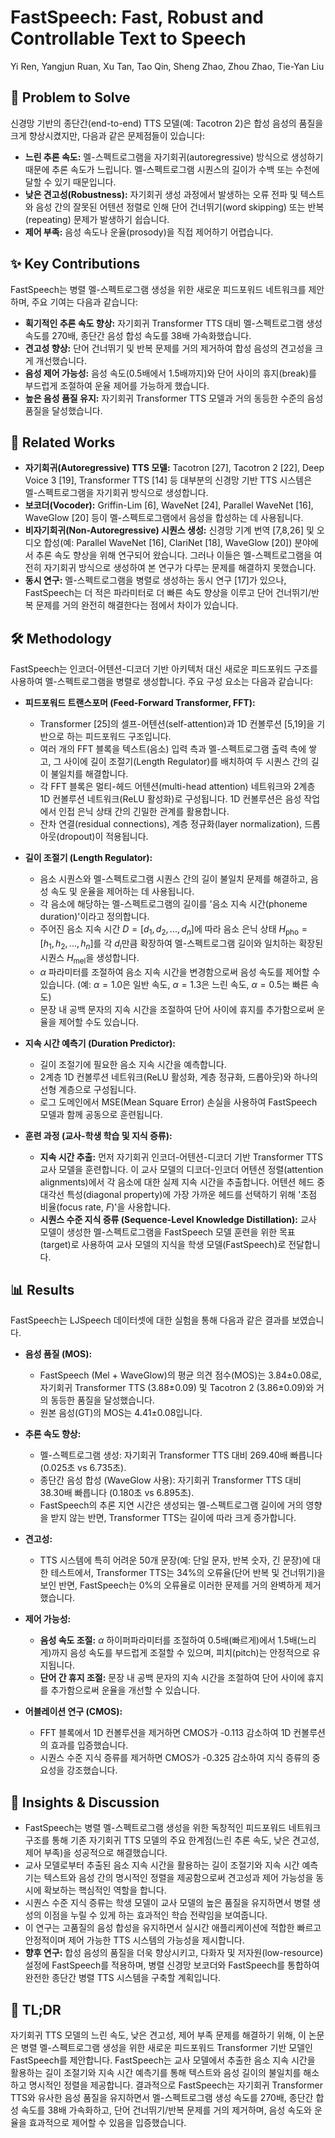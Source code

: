 # FastSpeech: Fast, Robust and Controllable Text to Speech

Yi Ren, Yangjun Ruan, Xu Tan, Tao Qin, Sheng Zhao, Zhou Zhao, Tie-Yan Liu

## 🧩 Problem to Solve

신경망 기반의 종단간(end-to-end) TTS 모델(예: Tacotron 2)은 합성 음성의 품질을 크게 향상시켰지만, 다음과 같은 문제점들이 있습니다:

- **느린 추론 속도:** 멜-스펙트로그램을 자기회귀(autoregressive) 방식으로 생성하기 때문에 추론 속도가 느립니다. 멜-스펙트로그램 시퀀스의 길이가 수백 또는 수천에 달할 수 있기 때문입니다.
- **낮은 견고성(Robustness):** 자기회귀 생성 과정에서 발생하는 오류 전파 및 텍스트와 음성 간의 잘못된 어텐션 정렬로 인해 단어 건너뛰기(word skipping) 또는 반복(repeating) 문제가 발생하기 쉽습니다.
- **제어 부족:** 음성 속도나 운율(prosody)을 직접 제어하기 어렵습니다.

## ✨ Key Contributions

FastSpeech는 병렬 멜-스펙트로그램 생성을 위한 새로운 피드포워드 네트워크를 제안하며, 주요 기여는 다음과 같습니다:

- **획기적인 추론 속도 향상:** 자기회귀 Transformer TTS 대비 멜-스펙트로그램 생성 속도를 270배, 종단간 음성 합성 속도를 38배 가속화했습니다.
- **견고성 향상:** 단어 건너뛰기 및 반복 문제를 거의 제거하여 합성 음성의 견고성을 크게 개선했습니다.
- **음성 제어 가능성:** 음성 속도(0.5배에서 1.5배까지)와 단어 사이의 휴지(break)를 부드럽게 조절하여 운율 제어를 가능하게 했습니다.
- **높은 음성 품질 유지:** 자기회귀 Transformer TTS 모델과 거의 동등한 수준의 음성 품질을 달성했습니다.

## 📎 Related Works

- **자기회귀(Autoregressive) TTS 모델:** Tacotron [27], Tacotron 2 [22], Deep Voice 3 [19], Transformer TTS [14] 등 대부분의 신경망 기반 TTS 시스템은 멜-스펙트로그램을 자기회귀 방식으로 생성합니다.
- **보코더(Vocoder):** Griffin-Lim [6], WaveNet [24], Parallel WaveNet [16], WaveGlow [20] 등이 멜-스펙트로그램에서 음성을 합성하는 데 사용됩니다.
- **비자기회귀(Non-Autoregressive) 시퀀스 생성:** 신경망 기계 번역 [7,8,26] 및 오디오 합성(예: Parallel WaveNet [16], ClariNet [18], WaveGlow [20]) 분야에서 추론 속도 향상을 위해 연구되어 왔습니다. 그러나 이들은 멜-스펙트로그램을 여전히 자기회귀 방식으로 생성하여 본 연구가 다루는 문제를 해결하지 못했습니다.
- **동시 연구:** 멜-스펙트로그램을 병렬로 생성하는 동시 연구 [17]가 있으나, FastSpeech는 더 적은 파라미터로 더 빠른 속도 향상을 이루고 단어 건너뛰기/반복 문제를 거의 완전히 해결한다는 점에서 차이가 있습니다.

## 🛠️ Methodology

FastSpeech는 인코더-어텐션-디코더 기반 아키텍처 대신 새로운 피드포워드 구조를 사용하여 멜-스펙트로그램을 병렬로 생성합니다. 주요 구성 요소는 다음과 같습니다:

- **피드포워드 트랜스포머 (Feed-Forward Transformer, FFT):**

  - Transformer [25]의 셀프-어텐션(self-attention)과 1D 컨볼루션 [5,19]을 기반으로 하는 피드포워드 구조입니다.
  - 여러 개의 FFT 블록을 텍스트(음소) 입력 측과 멜-스펙트로그램 출력 측에 쌓고, 그 사이에 길이 조절기(Length Regulator)를 배치하여 두 시퀀스 간의 길이 불일치를 해결합니다.
  - 각 FFT 블록은 멀티-헤드 어텐션(multi-head attention) 네트워크와 2계층 1D 컨볼루션 네트워크(ReLU 활성화)로 구성됩니다. 1D 컨볼루션은 음성 작업에서 인접 은닉 상태 간의 긴밀한 관계를 활용합니다.
  - 잔차 연결(residual connections), 계층 정규화(layer normalization), 드롭아웃(dropout)이 적용됩니다.

- **길이 조절기 (Length Regulator):**

  - 음소 시퀀스와 멜-스펙트로그램 시퀀스 간의 길이 불일치 문제를 해결하고, 음성 속도 및 운율을 제어하는 데 사용됩니다.
  - 각 음소에 해당하는 멜-스펙트로그램의 길이를 '음소 지속 시간(phoneme duration)'이라고 정의합니다.
  - 주어진 음소 지속 시간 $D = [d_1, d_2, ..., d_n]$에 따라 음소 은닉 상태 $H_{\text{pho}} = [h_1, h_2, ..., h_n]$를 각 $d_i$만큼 확장하여 멜-스펙트로그램 길이와 일치하는 확장된 시퀀스 $H_{\text{mel}}$을 생성합니다.
  - $\alpha$ 파라미터를 조절하여 음소 지속 시간을 변경함으로써 음성 속도를 제어할 수 있습니다. (예: $\alpha=1.0$은 일반 속도, $\alpha=1.3$은 느린 속도, $\alpha=0.5$는 빠른 속도)
  - 문장 내 공백 문자의 지속 시간을 조절하여 단어 사이에 휴지를 추가함으로써 운율을 제어할 수도 있습니다.

- **지속 시간 예측기 (Duration Predictor):**

  - 길이 조절기에 필요한 음소 지속 시간을 예측합니다.
  - 2계층 1D 컨볼루션 네트워크(ReLU 활성화, 계층 정규화, 드롭아웃)와 하나의 선형 계층으로 구성됩니다.
  - 로그 도메인에서 MSE(Mean Square Error) 손실을 사용하여 FastSpeech 모델과 함께 공동으로 훈련됩니다.

- **훈련 과정 (교사-학생 학습 및 지식 증류):**
  - **지속 시간 추출:** 먼저 자기회귀 인코더-어텐션-디코더 기반 Transformer TTS 교사 모델을 훈련합니다. 이 교사 모델의 디코더-인코더 어텐션 정렬(attention alignments)에서 각 음소에 대한 실제 지속 시간을 추출합니다. 어텐션 헤드 중 대각선 특성(diagonal property)에 가장 가까운 헤드를 선택하기 위해 '초점 비율(focus rate, $F$)'을 사용합니다.
  - **시퀀스 수준 지식 증류 (Sequence-Level Knowledge Distillation):** 교사 모델이 생성한 멜-스펙트로그램을 FastSpeech 모델 훈련을 위한 목표(target)로 사용하여 교사 모델의 지식을 학생 모델(FastSpeech)로 전달합니다.

## 📊 Results

FastSpeech는 LJSpeech 데이터셋에 대한 실험을 통해 다음과 같은 결과를 보였습니다.

- **음성 품질 (MOS):**

  - FastSpeech (Mel + WaveGlow)의 평균 의견 점수(MOS)는 3.84$\pm$0.08로, 자기회귀 Transformer TTS (3.88$\pm$0.09) 및 Tacotron 2 (3.86$\pm$0.09)와 거의 동등한 품질을 달성했습니다.
  - 원본 음성(GT)의 MOS는 4.41$\pm$0.08입니다.

- **추론 속도 향상:**

  - 멜-스펙트로그램 생성: 자기회귀 Transformer TTS 대비 269.40배 빠릅니다 (0.025초 vs 6.735초).
  - 종단간 음성 합성 (WaveGlow 사용): 자기회귀 Transformer TTS 대비 38.30배 빠릅니다 (0.180초 vs 6.895초).
  - FastSpeech의 추론 지연 시간은 생성되는 멜-스펙트로그램 길이에 거의 영향을 받지 않는 반면, Transformer TTS는 길이에 따라 크게 증가합니다.

- **견고성:**

  - TTS 시스템에 특히 어려운 50개 문장(예: 단일 문자, 반복 숫자, 긴 문장)에 대한 테스트에서, Transformer TTS는 34%의 오류율(단어 반복 및 건너뛰기)을 보인 반면, FastSpeech는 0%의 오류율로 이러한 문제를 거의 완벽하게 제거했습니다.

- **제어 가능성:**

  - **음성 속도 조절:** $\alpha$ 하이퍼파라미터를 조절하여 0.5배(빠르게)에서 1.5배(느리게)까지 음성 속도를 부드럽게 조절할 수 있으며, 피치(pitch)는 안정적으로 유지됩니다.
  - **단어 간 휴지 조절:** 문장 내 공백 문자의 지속 시간을 조절하여 단어 사이에 휴지를 추가함으로써 운율을 개선할 수 있습니다.

- **어블레이션 연구 (CMOS):**
  - FFT 블록에서 1D 컨볼루션을 제거하면 CMOS가 -0.113 감소하여 1D 컨볼루션의 효과를 입증했습니다.
  - 시퀀스 수준 지식 증류를 제거하면 CMOS가 -0.325 감소하여 지식 증류의 중요성을 강조했습니다.

## 🧠 Insights & Discussion

- FastSpeech는 병렬 멜-스펙트로그램 생성을 위한 독창적인 피드포워드 네트워크 구조를 통해 기존 자기회귀 TTS 모델의 주요 한계점(느린 추론 속도, 낮은 견고성, 제어 부족)을 성공적으로 해결했습니다.
- 교사 모델로부터 추출된 음소 지속 시간을 활용하는 길이 조절기와 지속 시간 예측기는 텍스트와 음성 간의 명시적인 정렬을 제공함으로써 견고성과 제어 가능성을 동시에 확보하는 핵심적인 역할을 합니다.
- 시퀀스 수준 지식 증류는 학생 모델이 교사 모델의 높은 품질을 유지하면서 병렬 생성의 이점을 누릴 수 있게 하는 효과적인 학습 전략임을 보여줍니다.
- 이 연구는 고품질의 음성 합성을 유지하면서 실시간 애플리케이션에 적합한 빠르고 안정적이며 제어 가능한 TTS 시스템의 가능성을 제시합니다.
- **향후 연구:** 합성 음성의 품질을 더욱 향상시키고, 다화자 및 저자원(low-resource) 설정에 FastSpeech를 적용하며, 병렬 신경망 보코더와 FastSpeech를 통합하여 완전한 종단간 병렬 TTS 시스템을 구축할 계획입니다.

## 📌 TL;DR

자기회귀 TTS 모델의 느린 속도, 낮은 견고성, 제어 부족 문제를 해결하기 위해, 이 논문은 병렬 멜-스펙트로그램 생성을 위한 새로운 피드포워드 Transformer 기반 모델인 FastSpeech를 제안합니다. FastSpeech는 교사 모델에서 추출한 음소 지속 시간을 활용하는 길이 조절기와 지속 시간 예측기를 통해 텍스트와 음성 길이의 불일치를 해소하고 명시적인 정렬을 제공합니다. 결과적으로 FastSpeech는 자기회귀 Transformer TTS와 유사한 음성 품질을 유지하면서 멜-스펙트로그램 생성 속도를 270배, 종단간 합성 속도를 38배 가속화하고, 단어 건너뛰기/반복 문제를 거의 제거하며, 음성 속도와 운율을 효과적으로 제어할 수 있음을 입증했습니다.

